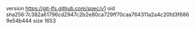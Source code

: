 version https://git-lfs.github.com/spec/v1
oid sha256:7c382a61796cd2947c2b2e80ca729ff70caa764311a2a4c20fd3f6869e54b444
size 1653
